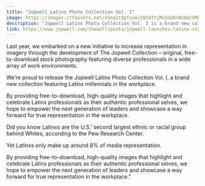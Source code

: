```yaml
---
title: "Jopwell Latinx Photo Collection Vol. I"
image: https://images.ctfassets.net/e5mq1t8pfsum/2Qt6TtjMcGoGKrWzAQcORP/0018e28e284417f808e6801d428f73ff/Jopwell_Latinx_Shoot_April_2019_Yarminiah_Rosa1.jpg?w=720&fm=jpg&fl=progressive
description: "Jopwell Latinx Photo Collection Vol. I is a brand new collection featuring Latinx millennials in the workplace."
link: https://www.jopwell.com/thewell/posts/jopwell-launches-latinx-stock-photo-collection
---
```


Last year, we embarked on a new initiative to increase representation in imagery through the development of The Jopwell Collection – original, free-to-download stock photography featuring diverse professionals in a wide array of work environments.

We’re proud to release the Jopwell Latinx Photo Collection Vol. I, a brand new collection featuring Latinx millennials in the workplace.

By providing free-to-download, high-quality images that highlight and celebrate Latinx professionals as their authentic professional selves, we hope to empower the next generation of leaders and showcase a way forward for true representation in the workplace.

Did you know Latinxs are the U.S.’ second largest ethnic or racial group behind Whites, according to the Pew Research Center.

Yet Latinxs only make up around 8% of media representation.

By providing free-to-download, high-quality images that highlight and celebrate Latinx professionals as their authentic professional selves, we hope to empower the next generation of leaders and showcase a way forward for true representation in the workplace."
